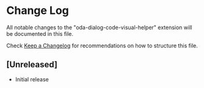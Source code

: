 # Change Log

All notable changes to the "oda-dialog-code-visual-helper" extension will be documented in this file.

Check [Keep a Changelog](http://keepachangelog.com/) for recommendations on how to structure this file.

## [Unreleased]

- Initial release